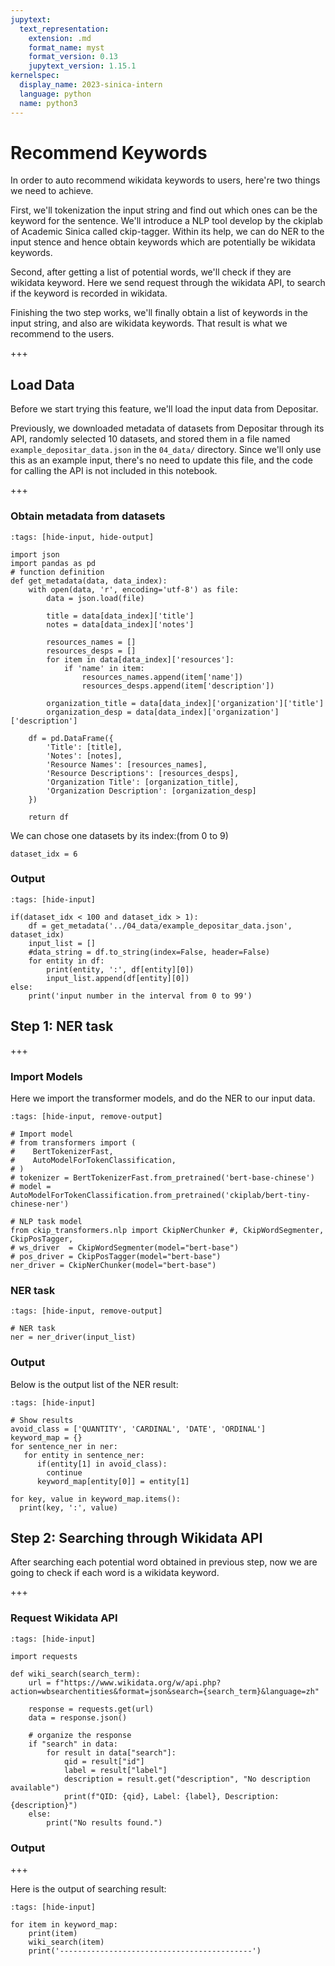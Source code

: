 ```yaml
---
jupytext:
  text_representation:
    extension: .md
    format_name: myst
    format_version: 0.13
    jupytext_version: 1.15.1
kernelspec:
  display_name: 2023-sinica-intern
  language: python
  name: python3
---
```


# Recommend Keywords
In order to auto recommend wikidata keywords to users, here're two things we need to achieve. 

First, we'll tokenization the input string and find out which ones can be the keyword for the sentence. We'll introduce a NLP tool develop by the ckiplab of Academic Sinica called ckip-tagger. Within its help, we can do NER to the input stence and hence obtain keywords which are potentially be wikidata keywords.

Second, after getting a list of potential words, we'll check if they are wikidata keyword. Here we send request through the wikidata API, to search if the keyword is recorded in wikidata.

Finishing the two step works, we'll finally obtain a list of keywords in the input string, and also are wikidata keywords. That result is what we recommend to the users.

+++

## Load Data
Before we start trying this feature, we'll load the input data from Depositar.

Previously, we downloaded metadata of datasets from Depositar through its API, randomly selected 10 datasets, and stored them in a file named `example_depositar_data.json` in the `04_data/` directory. Since we'll only use this as an example input, there's no need to update this file, and the code for calling the API is not included in this notebook.

+++

### Obtain metadata from datasets

```{code-cell} ipython3
:tags: [hide-input, hide-output]

import json
import pandas as pd
# function definition
def get_metadata(data, data_index):
    with open(data, 'r', encoding='utf-8') as file:
        data = json.load(file)

        title = data[data_index]['title']
        notes = data[data_index]['notes']

        resources_names = []
        resources_desps = []
        for item in data[data_index]['resources']:
            if 'name' in item:
                resources_names.append(item['name'])
                resources_desps.append(item['description'])

        organization_title = data[data_index]['organization']['title']
        organization_desp = data[data_index]['organization']['description']

    df = pd.DataFrame({
        'Title': [title],
        'Notes': [notes],
        'Resource Names': [resources_names],
        'Resource Descriptions': [resources_desps],
        'Organization Title': [organization_title],
        'Organization Description': [organization_desp]
    })

    return df
```

We can chose one datasets by its index:(from 0 to 9)

```{code-cell} ipython3
dataset_idx = 6
```

### Output

```{code-cell} ipython3
:tags: [hide-input]

if(dataset_idx < 100 and dataset_idx > 1):
    df = get_metadata('../04_data/example_depositar_data.json', dataset_idx)
    input_list = []
    #data_string = df.to_string(index=False, header=False)
    for entity in df:
        print(entity, ':', df[entity][0])
        input_list.append(df[entity][0])
else:
    print('input number in the interval from 0 to 99')
```

## Step 1: NER task

+++

### Import Models
Here we import the transformer models, and do the NER to our input data.

```{code-cell} ipython3
:tags: [hide-input, remove-output]

# Import model
# from transformers import (
#    BertTokenizerFast,
#    AutoModelForTokenClassification,
# )
# tokenizer = BertTokenizerFast.from_pretrained('bert-base-chinese')
# model = AutoModelForTokenClassification.from_pretrained('ckiplab/bert-tiny-chinese-ner')

# NLP task model
from ckip_transformers.nlp import CkipNerChunker #, CkipWordSegmenter, CkipPosTagger, 
# ws_driver  = CkipWordSegmenter(model="bert-base")
# pos_driver = CkipPosTagger(model="bert-base")
ner_driver = CkipNerChunker(model="bert-base")
```

### NER task

```{code-cell} ipython3
:tags: [hide-input, remove-output]

# NER task
ner = ner_driver(input_list)
```

### Output
Below is the output list of the NER result:

```{code-cell} ipython3
:tags: [hide-input]

# Show results
avoid_class = ['QUANTITY', 'CARDINAL', 'DATE', 'ORDINAL']
keyword_map = {}
for sentence_ner in ner:
   for entity in sentence_ner:
      if(entity[1] in avoid_class):
        continue
      keyword_map[entity[0]] = entity[1]

for key, value in keyword_map.items():
  print(key, ':', value)
```

## Step 2: Searching through Wikidata API
After searching each potential word obtained in previous step, now we are going to check if each word is a wikidata keyword.

+++

### Request Wikidata API

```{code-cell} ipython3
:tags: [hide-input]

import requests

def wiki_search(search_term):
    url = f"https://www.wikidata.org/w/api.php?action=wbsearchentities&format=json&search={search_term}&language=zh"

    response = requests.get(url)
    data = response.json()

    # organize the response
    if "search" in data:
        for result in data["search"]:
            qid = result["id"]
            label = result["label"]
            description = result.get("description", "No description available")
            print(f"QID: {qid}, Label: {label}, Description: {description}")
    else:
        print("No results found.")
```

### Output

+++

Here is the output of searching result:

```{code-cell} ipython3
:tags: [hide-input]

for item in keyword_map:
    print(item)
    wiki_search(item)
    print('-------------------------------------------')
```
